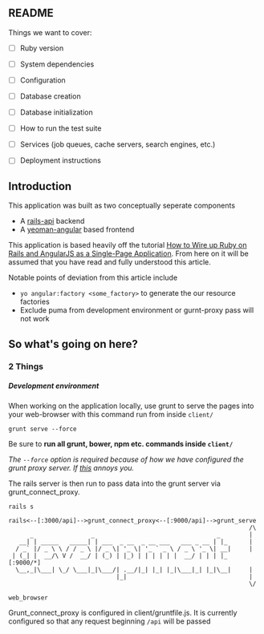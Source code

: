 ## README

Things we want to cover:

- [ ] Ruby version

- [ ] System dependencies

- [ ] Configuration

- [ ] Database creation

- [ ] Database initialization

- [ ] How to run the test suite

- [ ] Services (job queues, cache servers, search engines, etc.)

- [ ] Deployment instructions

## Introduction

This application was built as two conceptually seperate components
- A [rails-api](https://github.com/rails-api/rails-api) backend
- A [yeoman-angular](https://github.com/yeoman/generator-angular) based frontend

This application is based heavily off the tutorial [How to Wire up Ruby on Rails and AngularJS as a Single-Page Application](http://www.angularonrails.com/ruby-on-rails-angularjs-single-page-application/). From here on it will be assumed that you have read and fully understood this article.

Notable points of deviation from this article include
- `yo angular:factory <some_factory>` to generate the our resource factories
- Exclude puma from development environment or gurnt-proxy pass will not work

## So what's going on here?

### 2 Things

  ##### Development environment
When working on the application locally, use grunt to serve the pages into your web-browser with this command run from inside `client/`

`grunt serve --force`

Be sure to **run all grunt, bower, npm etc. commands inside `client/`**

  *The `--force` option is required because of how we have configured the grunt proxy server. If [this](https://coderwall.com/p/i1bg2q/creating-a-force-task-in-grunt) annoys you.*

The rails server is then run to pass data into the grunt server via grunt_connect_proxy.

`rails s`

```
rails<--[:3000/api]-->grunt_connect_proxy<--[:9000/api]-->grunt_serve
                                                                   /\
      _                _                                  _        |    
   __| | _____   _____| | ___  _ __  _ __ ___   ___ _ __ | |_      |
  / _` |/ _ \ \ / / _ \ |/ _ \| '_ \| '_ ` _ \ / _ \ '_ \| __|     |
 | (_| |  __/\ V /  __/ | (_) | |_) | | | | | |  __/ | | | |_   [:9000/*]
  \__,_|\___| \_/ \___|_|\___/| .__/|_| |_| |_|\___|_| |_|\__|     |
                              |_|                                  |
                                                                   \/
                                                                web_browser
```

Grunt_connect_proxy is configured in client/gruntfile.js. It is currently configured so that any request beginning  `/api` will be passed
